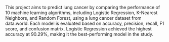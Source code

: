 This project aims to predict lung cancer by comparing the performance of 10 machine learning algorithms, including Logistic Regression, K-Nearest Neighbors, 
and Random Forest, using a lung cancer dataset from data.world. 
Each model is evaluated based on accuracy, precision, recall, F1 score, and confusion matrix. 
Logistic Regression achieved the highest accuracy at 90.29%, making it the best-performing model in the study.

